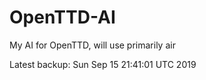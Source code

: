 # OpenTTD-AI
My AI for OpenTTD, will use primarily air

Latest backup: Sun Sep 15 21:41:01 UTC 2019

